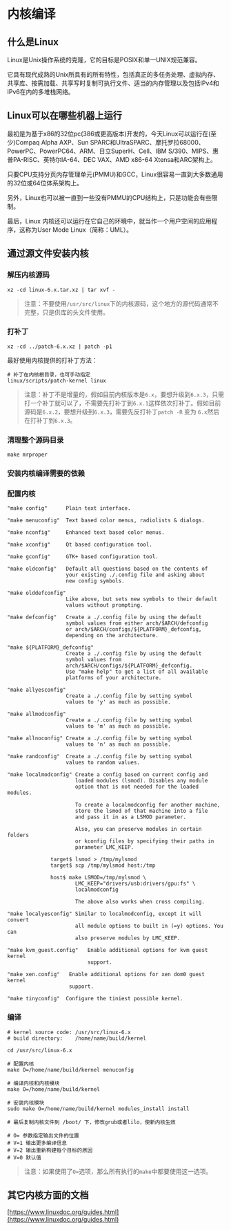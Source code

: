 # 内核编译

## 什么是Linux

Linux是Unix操作系统的克隆，它的目标是POSIX和单一UNIX规范兼容。

它具有现代成熟的Unix所具有的所有特性，包括真正的多任务处理、虚拟内存、共享库、按需加载、共享写时复制可执行文件、适当的内存管理以及包括IPv4和IPv6在内的多堆栈网络。

## Linux可以在哪些机器上运行

最初是为基于x86的32位pc(386或更高版本)开发的，今天Linux可以运行在(至少)Compaq Alpha AXP、Sun SPARC和UltraSPARC、摩托罗拉68000、PowerPC、PowerPC64、ARM、日立SuperH、Cell、IBM S/390、MIPS、惠普PA-RISC、英特尔IA-64、DEC VAX、AMD x86-64 Xtensa和ARC架构上。

只要CPU支持分页内存管理单元(PMMU)和GCC，Linux很容易一直到大多数通用的32位或64位体系架构上。

另外，Linux也可以被一直到一些没有PMMU的CPU结构上，只是功能会有些限制。

最后，Linux 内核还可以运行在它自己的环境中，就当作一个用户空间的应用程序，这称为User Mode Linux（简称：UML）。

## 通过源文件安装内核

### 解压内核源码
```shell
xz -cd linux-6.x.tar.xz | tar xvf -
```

> 注意：不要使用`/usr/src/linux`下的内核源码，这个地方的源代码通常不完整，只是供库的头文件使用。

### 打补丁

```shell
xz -cd ../patch-6.x.xz | patch -p1
```

最好使用内核提供的打补丁方法：
```shell
# 补丁在内核根目录，也可手动指定
linux/scripts/patch-kernel linux
```

> 注意：补丁不是增量的，假如目前内核版本是`6.x`，要想升级到`6.x.3`，只需打一个补丁就可以了，不需要先打补丁到`6.x.1`这样依次打补丁。假如目前源码是`6.x.2`，要想升级到`6.x.3`，需要先反打补丁`patch -R` 变为 `6.x`然后在打补丁到`6.x.3`。

### 清理整个源码目录

```
make mrproper
```

### 安装内核编译需要的依赖

### 配置内核

```
"make config"      Plain text interface.

"make menuconfig"  Text based color menus, radiolists & dialogs.

"make nconfig"     Enhanced text based color menus.

"make xconfig"     Qt based configuration tool.

"make gconfig"     GTK+ based configuration tool.

"make oldconfig"   Default all questions based on the contents of
                   your existing ./.config file and asking about
                   new config symbols.

"make olddefconfig"
                   Like above, but sets new symbols to their default
                   values without prompting.

"make defconfig"   Create a ./.config file by using the default
                   symbol values from either arch/$ARCH/defconfig
                   or arch/$ARCH/configs/${PLATFORM}_defconfig,
                   depending on the architecture.

"make ${PLATFORM}_defconfig"
                   Create a ./.config file by using the default
                   symbol values from
                   arch/$ARCH/configs/${PLATFORM}_defconfig.
                   Use "make help" to get a list of all available
                   platforms of your architecture.

"make allyesconfig"
                   Create a ./.config file by setting symbol
                   values to 'y' as much as possible.

"make allmodconfig"
                   Create a ./.config file by setting symbol
                   values to 'm' as much as possible.

"make allnoconfig" Create a ./.config file by setting symbol
                   values to 'n' as much as possible.

"make randconfig"  Create a ./.config file by setting symbol
                   values to random values.

"make localmodconfig" Create a config based on current config and
                      loaded modules (lsmod). Disables any module
                      option that is not needed for the loaded modules.

                      To create a localmodconfig for another machine,
                      store the lsmod of that machine into a file
                      and pass it in as a LSMOD parameter.

                      Also, you can preserve modules in certain folders
                      or kconfig files by specifying their paths in
                      parameter LMC_KEEP.

              target$ lsmod > /tmp/mylsmod
              target$ scp /tmp/mylsmod host:/tmp

              host$ make LSMOD=/tmp/mylsmod \
                      LMC_KEEP="drivers/usb:drivers/gpu:fs" \
                      localmodconfig

                      The above also works when cross compiling.

"make localyesconfig" Similar to localmodconfig, except it will convert
                      all module options to built in (=y) options. You can
                      also preserve modules by LMC_KEEP.

"make kvm_guest.config"   Enable additional options for kvm guest kernel
                          support.

"make xen.config"   Enable additional options for xen dom0 guest kernel
                    support.

"make tinyconfig"  Configure the tiniest possible kernel.
```

### 编译

```shell
# kernel source code: /usr/src/linux-6.x
# build directory:    /home/name/build/kernel

cd /usr/src/linux-6.x

# 配置内核
make O=/home/name/build/kernel menuconfig 

# 编译内核和内核模块
make O=/home/name/build/kernel

# 安装内核模块
sudo make O=/home/name/build/kernel modules_install install

# 最后复制内核文件到 /boot/ 下，修改grub或者lilo，使新内核生效

# O= 参数指定输出文件的位置
# V=1 输出更多编译信息
# V=2 输出重新构建每个目标的原因
# V=0 默认值
```

> 注意：如果使用了`O=`选项，那么所有执行的`make`中都要使用这一选项。

## 其它内核方面的文档
[https://www.linuxdoc.org/guides.html](https://www.linuxdoc.org/guides.html)
